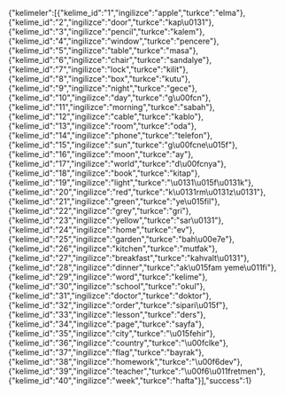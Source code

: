 {"kelimeler":[{"kelime_id":"1","ingilizce":"apple","turkce":"elma"},{"kelime_id":"2","ingilizce":"door","turkce":"kap\u0131"},{"kelime_id":"3","ingilizce":"pencil","turkce":"kalem"},{"kelime_id":"4","ingilizce":"window","turkce":"pencere"},{"kelime_id":"5","ingilizce":"table","turkce":"masa"},{"kelime_id":"6","ingilizce":"chair","turkce":"sandalye"},{"kelime_id":"7","ingilizce":"lock","turkce":"kilit"},{"kelime_id":"8","ingilizce":"box","turkce":"kutu"},{"kelime_id":"9","ingilizce":"night","turkce":"gece"},{"kelime_id":"10","ingilizce":"day","turkce":"g\u00fcn"},{"kelime_id":"11","ingilizce":"morning","turkce":"sabah"},{"kelime_id":"12","ingilizce":"cable","turkce":"kablo"},{"kelime_id":"13","ingilizce":"room","turkce":"oda"},{"kelime_id":"14","ingilizce":"phone","turkce":"telefon"},{"kelime_id":"15","ingilizce":"sun","turkce":"g\u00fcne\u015f"},{"kelime_id":"16","ingilizce":"moon","turkce":"ay"},{"kelime_id":"17","ingilizce":"world","turkce":"d\u00fcnya"},{"kelime_id":"18","ingilizce":"book","turkce":"kitap"},{"kelime_id":"19","ingilizce":"light","turkce":"\u0131\u015f\u0131k"},{"kelime_id":"20","ingilizce":"red","turkce":"k\u0131rm\u0131z\u0131"},{"kelime_id":"21","ingilizce":"green","turkce":"ye\u015fil"},{"kelime_id":"22","ingilizce":"grey","turkce":"gri"},{"kelime_id":"23","ingilizce":"yellow","turkce":"sar\u0131"},{"kelime_id":"24","ingilizce":"home","turkce":"ev"},{"kelime_id":"25","ingilizce":"garden","turkce":"bah\u00e7e"},{"kelime_id":"26","ingilizce":"kitchen","turkce":"mutfak"},{"kelime_id":"27","ingilizce":"breakfast","turkce":"kahvalt\u0131"},{"kelime_id":"28","ingilizce":"dinner","turkce":"ak\u015fam yeme\u011fi"},{"kelime_id":"29","ingilizce":"word","turkce":"kelime"},{"kelime_id":"30","ingilizce":"school","turkce":"okul"},{"kelime_id":"31","ingilizce":"doctor","turkce":"doktor"},{"kelime_id":"32","ingilizce":"order","turkce":"sipari\u015f"},{"kelime_id":"33","ingilizce":"lesson","turkce":"ders"},{"kelime_id":"34","ingilizce":"page","turkce":"sayfa"},{"kelime_id":"35","ingilizce":"city","turkce":"\u015fehir"},{"kelime_id":"36","ingilizce":"country","turkce":"\u00fclke"},{"kelime_id":"37","ingilizce":"flag","turkce":"bayrak"},{"kelime_id":"38","ingilizce":"homework","turkce":"\u00f6dev"},{"kelime_id":"39","ingilizce":"teacher","turkce":"\u00f6\u011fretmen"},{"kelime_id":"40","ingilizce":"week","turkce":"hafta"}],"success":1}
